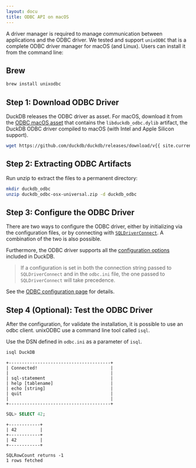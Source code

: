 ```yaml
---
layout: docu
title: ODBC API on macOS
---
```


A driver manager is required to manage communication between applications and the ODBC driver.
We tested and support `unixODBC` that is a complete ODBC driver manager for macOS (and Linux).
Users can install it from the command line:

## Brew

```bash
brew install unixodbc
```

## Step 1: Download ODBC Driver

DuckDB releases the ODBC driver as asset. For macOS, download it from the <a href="https://github.com/duckdb/duckdb/releases/download/v{{ site.currentduckdbversion }}/duckdb_odbc-osx-universal.zip">ODBC macOS asset</a> that contains the `libduckdb_odbc.dylib` artifact, the DuckDB ODBC driver compiled to macOS (with Intel and Apple Silicon support).

```bash
wget https://github.com/duckdb/duckdb/releases/download/v{{ site.currentduckdbversion }}/duckdb_odbc-osx-universal.zip
```

## Step 2: Extracting ODBC Artifacts

Run unzip to extract the files to a permanent directory:

```bash
mkdir duckdb_odbc
unzip duckdb_odbc-osx-universal.zip -d duckdb_odbc
```

## Step 3: Configure the ODBC Driver

There are two ways to configure the ODBC driver, either by initializing via the configuration files,
or by connecting with [`SQLDriverConnect`](https://learn.microsoft.com/en-us/sql/odbc/reference/syntax/sqldriverconnect-function?view=sql-server-ver16).
A combination of the two is also possible.

Furthermore, the ODBC driver supports all the [configuration options](../../configuration/overview) included in DuckDB.

> If a configuration is set in both the connection string passed to `SQLDriverConnect` and in the `odbc.ini` file,
> the one passed to `SQLDriverConnect` will take precedence.

See the [ODBC configuration page](configuration) for details.

## Step 4 (Optional): Test the ODBC Driver

After the configuration, for validate the installation, it is possible to use an odbc client. unixODBC use a command line tool called `isql`.

Use the DSN defined in `odbc.ini` as a parameter of `isql`.

```bash
isql DuckDB
```

```text
+---------------------------------------+
| Connected!                            |
|                                       |
| sql-statement                         |
| help [tablename]                      |
| echo [string]                         |
| quit                                  |
|                                       |
+---------------------------------------+
```

```sql
SQL> SELECT 42;
```

```text
+------------+
| 42         |
+------------+
| 42         |
+------------+

SQLRowCount returns -1
1 rows fetched
```
